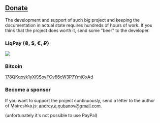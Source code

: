 ## [Donate](#!donate)

The development and support of such big project and keeping the documentation in actual state requires hundreds of hours of work. If you think that the project does worth it, send some "beer" to the developer.

### LiqPay (₴, $, €, ₽)

<a href="https://www.liqpay.com/api/3/checkout?data=eyJ2ZXJzaW9uIjozLCJhY3Rpb24iOiJwYXlkb25hdGUiLCJwdWJsaWNfa2V5IjoiaTE1MzAxOTQ4NjA2IiwiYW1vdW50IjoiNTAiLCJjdXJyZW5jeSI6IlVTRCIsImRlc2NyaXB0aW9uIjoiRG9uYXRlIiwidHlwZSI6ImRvbmF0ZSIsImxhbmd1YWdlIjoiZW4ifQ%3D%3D&signature=agFJUtejYGKXJGvcDB6BgNgz6eA%3D" target="_blank"><img src="//static.liqpay.com/buttons/d1en.png"></a>


### Bitcoin
<a href="bitcoin:178QKqoyk1yXi9SoyFCv66cW3P7YmiCxAd">178QKqoyk1yXi9SoyFCv66cW3P7YmiCxAd</a>

### Become a sponsor
If you want to support the project continuously, send a letter to the author of Matreshka.js: [andrey.a.gubanov@gmail.com](mailto:andrey.a.gubanov@gmail.com).

(unfortunately it's not possible to use PayPal)
